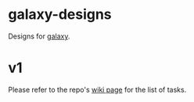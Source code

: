 # galaxy-designs

Designs for [galaxy](https://github.com/cvan/galaxy).

# v1

Please refer to the repo's [wiki page](https://github.com/cvan/galaxy-designs/wiki/Galaxy-Designs) for the list of tasks.
